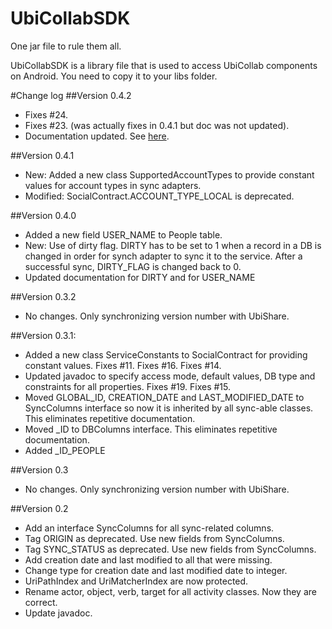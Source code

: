 UbiCollabSDK
============

One jar file to rule them all.

UbiCollabSDK is a library file that is used to access UbiCollab components on Android. You need to copy it to your libs folder. 

#Change log
##Version 0.4.2
* Fixes #24.
* Fixes #23. (was actually fixes in 0.4.1 but doc was not updated).
* Documentation updated. See [here](http://ubicollab.github.com/UbiCollabSDK/javadoc/).

##Version 0.4.1
* New: Added a new class SupportedAccountTypes to provide constant values for account types in sync adapters.
* Modified: SocialContract.ACCOUNT_TYPE_LOCAL is deprecated.

##Version 0.4.0
* Added a new field USER_NAME to People table.
* New: Use of dirty flag. DIRTY has to be set to 1 when a record in a DB is changed in order for synch adapter to sync it to the service. After a successful sync, DIRTY_FLAG is changed back to 0.
* Updated documentation for DIRTY and for USER_NAME

##Version 0.3.2
* No changes. Only synchronizing version number with UbiShare.

##Version 0.3.1:
* Added a new class ServiceConstants to SocialContract for providing constant values. Fixes #11. Fixes #16. Fixes #14.
* Updated javadoc to specify access mode, default values, DB type and constraints for all properties. Fixes #19. Fixes #15.
* Moved GLOBAL_ID, CREATION_DATE and LAST_MODIFIED_DATE to SyncColumns interface so now it is inherited by all sync-able classes. This eliminates repetitive documentation.
* Moved _ID to DBColumns interface. This eliminates repetitive documentation.
* Added _ID_PEOPLE 

##Version 0.3
* No changes. Only synchronizing version number with UbiShare.

##Version 0.2
* Add an interface SyncColumns for all sync-related columns. 
* Tag ORIGIN as deprecated. Use new fields from SyncColumns.
* Tag SYNC_STATUS as deprecated. Use new fields from SyncColumns.
* Add creation date and last modified to all that were missing.
* Change type for creation date and last modified date to integer.
* UriPathIndex and UriMatcherIndex are now protected.
* Rename actor, object, verb, target for all activity classes. Now they are correct.
* Update javadoc.